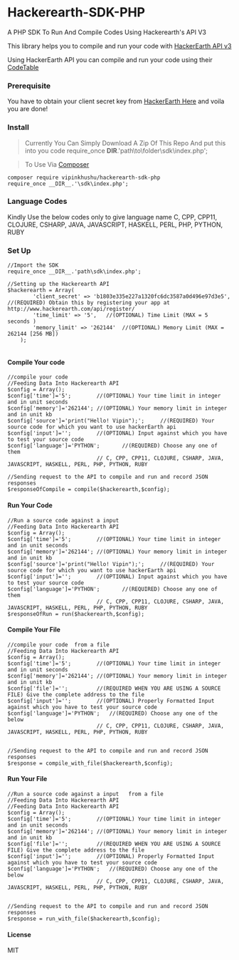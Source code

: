 # Hackerearth-SDK-PHP
A PHP SDK To Run And Compile Codes Using Hackerearth's API V3

This library helps you to compile and run your code with [HackerEarth API v3](https://www.hackerearth.com/docs/api/developers/code/v3/)

Using HackerEarth API you can compile and run your code using their [CodeTable](https://code.hackerEarth.com)

### Prerequisite

You have to obtain your client secret key from [HackerEarth Here](http://www.hackerearth.com/api/register/) and voila you are done!

### Install

>Currently You Can Simply Download A Zip Of This Repo And put this into you code require_once __DIR__.'path\to\folder\sdk\index.php';


>To Use Via [Composer](http://www.getcomposer.com)
```
composer require vipinkhushu/hackerearth-sdk-php
require_once __DIR__.'\sdk\index.php';
```

### Language Codes
Kindly Use the below codes only to give language name
C, CPP, CPP11, CLOJURE, CSHARP, JAVA, JAVASCRIPT, HASKELL, PERL, PHP, PYTHON, RUBY

### Set Up

```
//Import the SDK 
require_once __DIR__.'path\sdk\index.php';

//Setting up the Hackerearth API
$hackerearth = Array(
		'client_secret' => 'b1803e335e227a1320fc6dc3587a0d496e97d3e5', //(REQUIRED) Obtain this by registering your app at http://www.hackerearth.com/api/register/
        'time_limit' => '5',   //(OPTIONAL) Time Limit (MAX = 5 seconds )
        'memory_limit' => '262144'  //(OPTIONAL) Memory Limit (MAX = 262144 [256 MB])
	);


```
#### Compile Your code

```
//compile your code 
//Feeding Data Into Hackerearth API
$config = Array();
$config['time']='5';	 	//(OPTIONAL) Your time limit in integer and in unit seconds
$config['memory']='262144'; //(OPTIONAL) Your memory limit in integer and in unit kb
$config['source']='print("Hello! Vipin");';    	//(REQUIRED) Your source code for which you want to use hackerEarth api
$config['input']='';     	//(OPTIONAL) Input against which you have to test your source code
$config['language']='PYTHON';   	//(REQUIRED) Choose any one of them 
						 	// C, CPP, CPP11, CLOJURE, CSHARP, JAVA, JAVASCRIPT, HASKELL, PERL, PHP, PYTHON, RUBY

//Sending request to the API to compile and run and record JSON responses
$responseOfCompile = compile($hackerearth,$config);

```

#### Run Your Code

```
//Run a source code against a input
//Feeding Data Into Hackerearth API
$config = Array();
$config['time']='5';	 	//(OPTIONAL) Your time limit in integer and in unit seconds
$config['memory']='262144'; //(OPTIONAL) Your memory limit in integer and in unit kb
$config['source']='print("Hello! Vipin");';    	//(REQUIRED) Your source code for which you want to use hackerEarth api
$config['input']='';     	//(OPTIONAL) Input against which you have to test your source code
$config['language']='PYTHON';   	//(REQUIRED) Choose any one of them 
						 	// C, CPP, CPP11, CLOJURE, CSHARP, JAVA, JAVASCRIPT, HASKELL, PERL, PHP, PYTHON, RUBY
$responseOfRun = run($hackerearth,$config);

```
#### Compile Your File

```
//compile your code  from a file
//Feeding Data Into Hackerearth API
$config = Array();
$config['time']='5';	 	//(OPTIONAL) Your time limit in integer and in unit seconds
$config['memory']='262144'; //(OPTIONAL) Your memory limit in integer and in unit kb
$config['file']='';			//(REQUIRED WHEN YOU ARE USING A SOURCE FILE) Give the complete address to the file
$config['input']='';     	//(OPTIONAL) Properly Formatted Input against which you have to test your source code
$config['language']='PYTHON';   //(REQUIRED) Choose any one of the below
						 	// C, CPP, CPP11, CLOJURE, CSHARP, JAVA, JAVASCRIPT, HASKELL, PERL, PHP, PYTHON, RUBY


//Sending request to the API to compile and run and record JSON responses
$response = compile_with_file($hackerearth,$config); 

```

#### Run Your File

```
//Run a source code against a input   from a file
//Feeding Data Into Hackerearth API
//Feeding Data Into Hackerearth API
$config = Array();
$config['time']='5';	 	//(OPTIONAL) Your time limit in integer and in unit seconds
$config['memory']='262144'; //(OPTIONAL) Your memory limit in integer and in unit kb
$config['file']='';			//(REQUIRED WHEN YOU ARE USING A SOURCE FILE) Give the complete address to the file
$config['input']='';     	//(OPTIONAL) Properly Formatted Input against which you have to test your source code
$config['language']='PYTHON';   //(REQUIRED) Choose any one of the below
						 	// C, CPP, CPP11, CLOJURE, CSHARP, JAVA, JAVASCRIPT, HASKELL, PERL, PHP, PYTHON, RUBY


//Sending request to the API to compile and run and record JSON responses
$response = run_with_file($hackerearth,$config);

```
#### License
MIT

